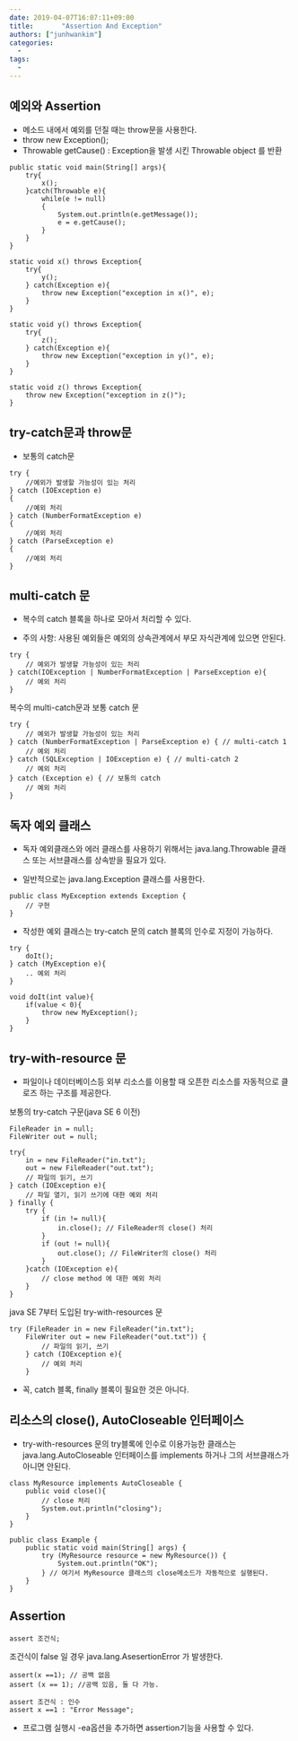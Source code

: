 ```yaml
---
date: 2019-04-07T16:07:11+09:00
title:       "Assertion And Exception"
authors: ["junhwankim"]
categories:
  -
tags:
  -
---
```


## 예외와 Assertion

- 메소드 내에서 예외를 던질 때는 throw문을 사용한다.
- throw new Exception();
- Throwable getCause() : Exception을 발생 시킨 Throwable object 를 반환


```
public static void main(String[] args){
    try{
        x();
    }catch(Throwable e){
        while(e != null)
        {
            System.out.println(e.getMessage());
            e = e.getCause();
        }
    }
}

static void x() throws Exception{
    try{
        y();
    } catch(Exception e){
        throw new Exception("exception in x()", e);
    }
}

static void y() throws Exception{
    try{
        z();
    } catch(Exception e){
        throw new Exception("exception in y()", e);
    }
}

static void z() throws Exception{
    throw new Exception("exception in z()");
}
```

## try-catch문과 throw문

- 보통의 catch문

```
try {
    //예외가 발생할 가능성이 있는 처리
} catch (IOException e)
{
    //예외 처리
} catch (NumberFormatException e)
{
    //예외 처리
} catch (ParseException e)
{
    //예외 처리
}
```

## multi-catch 문

- 복수의 catch 블록을 하나로 모아서 처리할 수 있다.

- 주의 사항: 사용된 예외들은 예외의 상속관계에서 부모 자식관계에 있으면 안된다.

```
try {
    // 예외가 발생할 가능성이 있는 처리
} catch(IOException | NumberFormatException | ParseException e){
    // 예외 처리
}
```
복수의 multi-catch문과 보통 catch 문 
```
try {
    // 예외가 발생할 가능성이 있는 처리
} catch (NumberFormatException | ParseException e) { // multi-catch 1
    // 예외 처리
} catch (SQLException | IOException e) { // multi-catch 2
    // 예외 처리
} catch (Exception e) { // 보통의 catch
    // 예외 처리
}
```

## 독자 예외 클래스

- 독자 예외클래스와 에러 클래스를 사용하기 위해서는 java.lang.Throwable 클래스 또는 서브클래스를 상속받을 필요가 있다.

- 일반적으로는 java.lang.Exception 클래스를 사용한다.

```
public class MyException extends Exception {
    // 구현
}
```

- 작성한 예외 클래스는 try-catch 문의 catch 블록의 인수로 지정이 가능하다.

```
try {
    doIt();
} catch (MyException e){
    .. 예외 처리
}

void doIt(int value){
    if(value < 0){
        throw new MyException();
    }
}
```

## try-with-resource 문

- 파일이나 데이터베이스등 외부 리소스를 이용할 때 오픈한 리소스를 자동적으로 클로즈 하는 구조를 제공한다.

보통의 try-catch 구문(java SE 6 이전)

```
FileReader in = null;
FileWriter out = null;

try{
    in = new FileReader("in.txt");
    out = new FileReader("out.txt");
    // 파일의 읽기, 쓰기
} catch (IOException e){
    // 파일 열기, 읽기 쓰기에 대한 예외 처리
} finally {
    try {
        if (in != null){
            in.close(); // FileReader의 close() 처리
        }
        if (out != null){
            out.close(); // FileWriter의 close() 처리
        }
    }catch (IOException e){
        // close method 에 대한 예외 처리
    }
}
```

java SE 7부터 도입된 try-with-resources 문

```
try (FileReader in = new FileReader("in.txt");
    FileWriter out = new FileReader("out.txt")) {
        // 파일의 읽기, 쓰기
    } catch (IOException e){
        // 예외 처리
    }
```

- 꼭, catch 블록, finally 블록이 필요한 것은 아니다.

## 리소스의 close(), AutoCloseable 인터페이스

- try-with-resources 문의 try블록에 인수로 이용가능한 클래스는 java.lang.AutoCloseable 인터페이스를 implements 하거나 그의 서브클래스가 아니면 안된다.

```
class MyResource implements AutoCloseable {
    public void close(){
        // close 처리
        System.out.println("closing");
    }
}

public class Example {
    public static void main(String[] args) {
        try (MyResource resource = new MyResource()) {
            System.out.println("OK");
        } // 여기서 MyResource 클래스의 close메소드가 자동적으로 실행된다.
    }
}
```

## Assertion

```
assert 조건식;
```

조건식이 false 일 경우 java.lang.AsesertionError 가 발생한다.

```
assert(x ==1); // 공백 없음
assert (x == 1); //공백 있음, 둘 다 가능.

assert 조건식 : 인수  
assert x ==1 : "Error Message";
```

- 프로그램 실행시 -ea옵션을 추가하면 assertion기능을 사용할  수 있다. 
